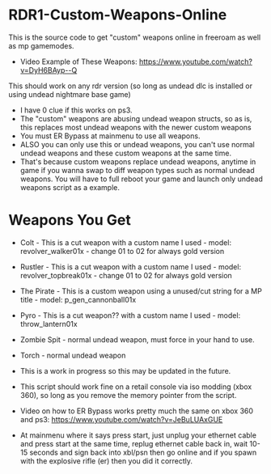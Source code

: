 # RDR1-Custom-Weapons-Online


This is the source code to get "custom" weapons online in freeroam as well as mp gamemodes.
- Video Example of These Weapons: https://www.youtube.com/watch?v=DyH6BAyp--Q



This should work on any rdr version (so long as undead dlc is installed or using undead nightmare base game)
- I have 0 clue if this works on ps3.
- The "custom" weapons are abusing undead weapon structs, so as is, this replaces most undead weapons with the newer custom weapons
- You must ER Bypass at mainmenu to use all weapons.
- ALSO you can only use this or undead weapons, you can't use normal undead weapons and these custom weapons at the same time.
- That's because custom weapons replace undead weapons, anytime in game if you wanna swap to diff weapon types such as normal undead weapons. You will have to full reboot your game and launch only undead weapons script as a example.

# Weapons You Get
- Colt - This is a cut weapon with a custom name I used - model: revolver_walker01x - change 01 to 02 for always gold version
- Rustler - This is a cut weapon with a custom name I used - model: revolver_topbreak01x - change 01 to 02 for always gold version
- The Pirate - This is a custom weapon using a unused/cut string for a MP title - model: p_gen_cannonball01x
- Pyro - This is a cut weapon?? with a custom name I used - model: throw_lantern01x
- Zombie Spit - normal undead weapon, must force in your hand to use.
- Torch - normal undead weapon
- This is a work in progress so this may be updated in the future.



- This script should work fine on a retail console via iso modding (xbox 360), so long as you remove the memory pointer from the script.

- Video on how to ER Bypass works pretty much the same on xbox 360 and ps3: https://www.youtube.com/watch?v=JeBuLUAxGUE
- At mainmenu where it says press start, just unplug your ethernet cable and press start at the same time, replug ethernet cable back in, wait 10-15 seconds and sign back into xbl/psn then go online and if you spawn with the explosive rifle (er) then you did it correctly.
